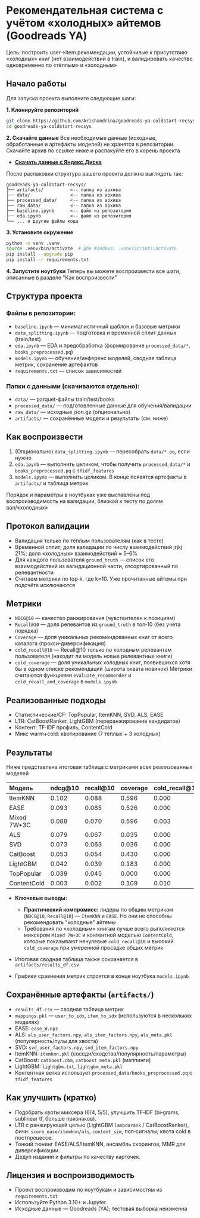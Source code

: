 # Рекомендательная система с учётом «холодных» айтемов (Goodreads YA)

Цель: построить user→item рекомендации, устойчивые к присутствию «холодных» книг (нет взаимодействий в train), и валидировать качество одновременно по «тёплым» и «холодным»

## Начало работы

Для запуска проекта выполните следующие шаги:

**1. Клонируйте репозиторий**
```bash
git clone https://github.com/Arishandrina/goodreads-ya-coldstart-recsys.git
cd goodreads-ya-coldstart-recsys
```

**2. Скачайте данные**
Все необходимые данные (исходные, обработанные и артефакты моделей) не хранятся в репозитории. Скачайте архив по ссылке ниже и распакуйте его в корень проекта

- **[Скачать данные с Яндекс.Диска](https://disk.360.yandex.ru/d/44nUcT1VdXRg1w)**

После распаковки структура вашего проекта должна выглядеть так:
```
goodreads-ya-coldstart-recsys/
├── artifacts/          <-- папка из архива
├── data/               <-- папка из архива
├── processed_data/     <-- папка из архива
├── raw_data/           <-- папка из архива
├── baseline.ipynb      <-- файл из репозитория
├── eda.ipynb           <-- файл из репозитория
└── ... и другие файлы кода
```

**3. Установите окружение**
```bash
python -m venv .venv
source .venv/bin/activate  # Для Windows: .venv\Scripts\activate
pip install --upgrade pip
pip install -r requirements.txt
```

**4. Запустите ноутбуки**
Теперь вы можете воспроизвести все шаги, описанные в разделе "Как воспроизвести"

## Структура проекта

### Файлы в репозитории:
- `baseline.ipynb` — минималистичный шаблон и базовые метрики
- `data_splitting.ipynb` — подготовка и временной сплит данных (train/test)
- `eda.ipynb` — EDA и предобработка (формирование `processed_data/*`, `books_preprocessed.pq`)
- `models.ipynb` — обучение/инференс моделей, сводная таблица метрик, сохранение артефактов
- `requirements.txt` — список зависимостей

### Папки с данными (скачиваются отдельно):
- `data/` — parquet-файлы train/test/books
- `processed_data/` — подготовленные данные для обучения/валидации
- `raw_data/` — исходные json.gz (опционально)
- `artifacts/` — сохранённые модели и результаты (см. ниже)

## Как воспроизвести

1) (Опционально) `data_splitting.ipynb` — пересобрать `data/*.pq`, если нужно
2) `eda.ipynb` — выполнить целиком, чтобы получить `processed_data/*` и `books_preprocessed.pq` с `tfidf_features` 
3) `models.ipynb` — выполнить целиком. В конце появятся артефакты в `artifacts/` и таблица метрик

Порядок и параметры в ноутбуках уже выставлены под воспроизводимость на валидации, близкой к тесту по долям вал/«холодных»

## Протокол валидации

- Валидация только по тёплым пользователям (как в тесте)
- Временной сплит; доля валидации по числу взаимодействий jrjkj 21%; доля «холодных» взаимодействий ≈ 5–6%
- Для каждого пользователя `ground_truth` — список его взаимодействий из валидационной части, отсортированный по релевантности
- Считаем метрики по top‑k, где k=10. Уже прочитанные айтемы при подсчёте исключаются

## Метрики

- `NDCG@10` — качество ранжирования (чувствителен к позициям) 
- `Recall@10` — доля релевантов из `ground_truth` в топ‑10 (без учёта порядка)  
- `Coverage` — доля уникальных рекомендованных книг от всего каталога (прокси‑диверсификация)
- `cold_recall@10` — Recall@10 только по холодным релевантам пользователя (находит ли модель новые релевантные книги) 
- `cold_coverage` — доля уникальных холодных книг, появившихся хотя бы в одном списке рекомендаций (широта охвата новинок)
Метрики считаются функциями `evaluate_recommender` и `cold_recall_and_coverage` в `models.ipynb`

## Реализованные подходы

- Статистические/CF: TopPopular, ItemKNN, SVD, ALS, EASE  
- LTR: CatBoostRanker, LightGBM (переранжирование кандидатов)  
- Контент: TF‑IDF профиль, ContentCold  
- Микс warm+cold: квотирование (7 тёплых + 3 холодных)

## Результаты

Ниже представлена итоговая таблица с метриками всех реализованных моделей

| Модель | ndcg@10 | recall@10 | coverage | cold_recall@10 | cold_coverage |
| :--- | :--- | :--- | :--- | :--- | :--- |
| ItemKNN | 0.102 | 0.088 | 0.596 | 0.000 | 0.000 |
| EASE | 0.093 | 0.085 | 0.526 | 0.000 | 0.000 |
| Mixed 7W+3C | 0.088 | 0.070 | 0.596 | 0.003 | 0.524 |
| ALS | 0.079 | 0.067 | 0.035 | 0.000 | 0.029 |
| SVD | 0.073 | 0.063 | 0.036 | 0.000 | 0.000 |
| CatBoost | 0.053 | 0.054 | 0.430 | 0.000 | 0.000 |
| LightGBM | 0.042 | 0.039 | 0.183 | 0.000 | 0.000 |
| TopPopular | 0.039 | 0.045 | 0.000 | 0.000 | 0.000 |
| ContentCold | 0.003 | 0.002 | 0.109 | 0.010 | 0.751 |

- **Ключевые выводы:**
  - **Практический компромисс:** лидеры по общим метрикам (`NDCG@10`, `Recall@10`) — `ItemKNN` и `EASE`. Но они не способны рекомендовать "холодные" айтемы
  - Требования по «холодным» книгам лучше всего выполняются миксером `Mixed 7W+3C` и контентной моделью `ContentCold`, которые показывают ненулевые `cold_recall@10` и высокий `cold_coverage` при умеренной просадке общих метрик

- Итоговая сводная таблица также сохраняется в `artifacts/results_df.csv`
- Графики сравнения метрик строятся в конце ноутбука `models.ipynb`
  
## Сохранённые артефакты (`artifacts/`)

- `results_df.csv` — сводная таблица метрик
- `mappings.pkl` — `user_to_idx`, `item_to_idx` (используются в нескольких моделях)
- EASE: `ease_W.npz`  
- ALS: `als_user_factors.npy`, `als_item_factors.npy`, `als_meta.pkl` (популярность/пулы для хвоста)  
- SVD: `svd_user_factors.npy`, `svd_item_factors.npy`  
- ItemKNN: `itemknn.pkl` (соседи/сходства/популярность/параметры)  
- CatBoost: `catboost.cbm`, `catboost_meta.pkl` (маппинги)  
- LightGBM: `lightgbm.txt`, `lightgbm_meta.pkl`  
- Контентная ветка использует `processed_data/books_preprocessed.pq` с `tfidf_features`

## Как улучшить (кратко)

- Подобрать квоты миксера (6/4, 5/5), улучшить TF‑IDF (bi‑grams, sublinear tf, больше признаков).  
- LTR с ранжирующей целью (LightGBM `lambdarank` / CatBoostRanker), фичи: `score_ease/itemknn/als`, `content_sim`, поп‑сигналы; квота cold в постпроцессе.  
- Тонкий тюнинг EASE/ALS/ItemKNN, ансамбль скорингов, MMR для диверсификации.  
- Дедуп изданий и фильтры по качеству карточек.

## Лицензия и воспроизводимость

- Проект воспроизводим по ноутбукам и зависимостям из `requirements.txt`
- Используйте Python 3.10+ и Jupyter.  
- Исходные данные — Goodreads (YA); тестовая выборка неизменна
